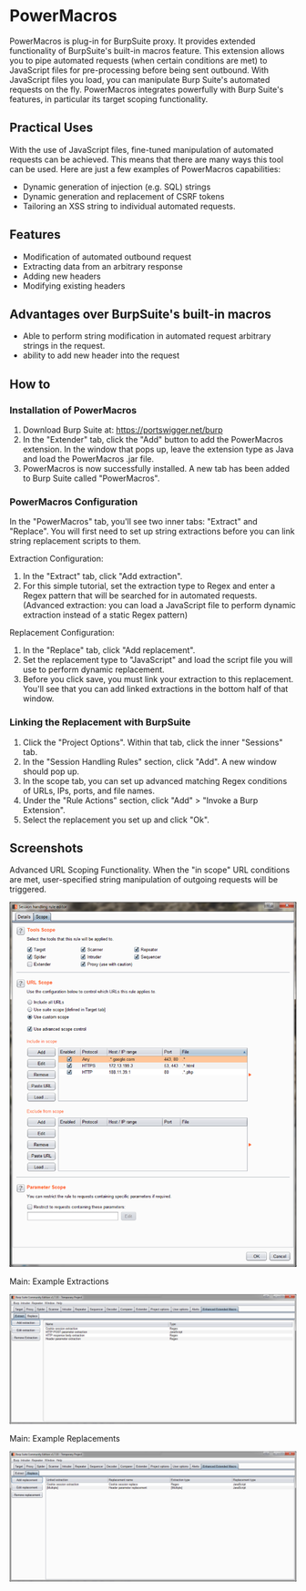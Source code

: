 # PowerMacros
PowerMacros is plug-in for BurpSuite proxy. It provides extended functionality of BurpSuite's built-in macros feature. This extension allows you to pipe automated requests (when certain conditions are met) to JavaScript files for pre-processing before being sent outbound. With JavaScript files you load, you can manipulate Burp Suite's automated requests on the fly. PowerMacros integrates powerfully with Burp Suite's features, in particular its target scoping functionality. 

## Practical Uses
With the use of JavaScript files, fine-tuned manipulation of automated requests can be achieved. This means that there are many ways this tool can be used. Here are just a few examples of PowerMacros capabilities:

- Dynamic generation of injection (e.g. SQL) strings
- Dynamic generation and replacement of CSRF tokens
- Tailoring an XSS string to individual automated requests.



## Features
- Modification of automated outbound request
- Extracting data from an arbitrary response
- Adding new headers
- Modifying existing headers
  
## Advantages over BurpSuite's built-in macros
- Able to perform string modification in automated request arbitrary strings in the request. 
- ability to add new header into the request

## How to
### Installation of PowerMacros
1. Download Burp Suite at: https://portswigger.net/burp
2. In the "Extender" tab, click the "Add" button to add the PowerMacros extension. In the window that pops up, leave the extension type as Java and load the PowerMacros .jar file.
3. PowerMacros is now successfully installed. A new tab has been added to Burp Suite called "PowerMacros".
### PowerMacros Configuration
In the "PowerMacros" tab, you'll see two inner tabs: "Extract" and "Replace". You will first need to set up string extractions before you can link string replacement scripts to them.

Extraction Configuration:
1. In the "Extract" tab, click "Add extraction". 
2. For this simple tutorial, set the extraction type to Regex and enter a Regex pattern that will be searched for in automated requests. (Advanced extraction: you can load a JavaScript file to perform dynamic extraction instead of a static Regex pattern)

Replacement Configuration:
1. In the "Replace" tab, click "Add replacement". 
2. Set the replacement type to "JavaScript" and load the script file you will use to perform dynamic replacement.
3. Before you click save, you must link your extraction to this replacement. You'll see that you can add linked extractions in the bottom half of that window.

### Linking the Replacement with BurpSuite
1. Click the "Project Options". Within that tab, click the inner "Sessions" tab.
2. In the "Session Handling Rules" section, click "Add". A new window should pop up.
3. In the scope tab, you can set up advanced matching Regex conditions of URLs, IPs, ports, and file names.
3. Under the "Rule Actions" section, click "Add" > "Invoke a Burp Extension".
4. Select the replacement you set up and click "Ok".


## Screenshots

Advanced URL Scoping Functionality. When the "in scope" URL conditions are met, user-specified string manipulation of outgoing requests will be triggered.

![Session handling rules](/screenshots/0_session_handling_rule_3_advanced.png?raw=true "Main tab")

Main: Example Extractions

![Extract tab](/screenshots/0_main_extract_example.png?raw=true "Logger tab")

Main: Example Replacements

![Replace tab](/screenshots/0_main_replace_example.png?raw=true "Settings tab")
